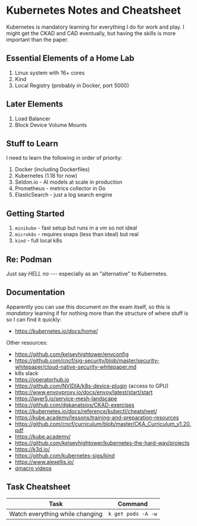 # Kubernetes Notes and Cheatsheet

Kubernetes is mandatory learning for everything I do for work and play.
I might get the CKAD and CAD eventually, but having the skills is more
important than the paper.

## Essential Elements of a Home Lab

1. Linux system with 16+ cores
1. Kind
1. Local Registry (probably in Docker, port 5000)

## Later Elements

1. Load Balancer
1. Block Device Volume Mounts

## Stuff to Learn

I need to learn the following in order of priority:

1. Docker (including Dockerfiles)
1. Kubernetes (1.18 for now)
1. Seldon.io - AI models at scale in production
1. Prometheus - metrics collector in Go
1. ElasticSearch - just a log search engine

## Getting Started

1. `minikube` - fast setup but runs in a vm so not ideal
1. `microk8s` - requires snaps (less than ideal) but real
1. `kind` - full local k8s

## Re: Podman

Just say *HELL no* --- especially as an "alternative" to Kubernetes.

## Documentation

Apparently you can use this document on the exam itself, so this is
*mandatory* learning if for nothing more than the structure of where
stuff is so I can find it quickly:

* <https://kubernetes.io/docs/home/>

Other resources:

* <https://github.com/kelseyhightower/envconfig>
* <https://github.com/cncf/sig-security/blob/master/security-whitepaper/cloud-native-security-whitepaper.md>
* k8s slack
* <https://operatorhub.io>
* <https://github.com/NVIDIA/k8s-device-plugin> (access to GPU)
* <https://www.envoyproxy.io/docs/envoy/latest/start/start>
* <https://layer5.io/service-mesh-landscape>
* <https://github.com/dgkanatsios/CKAD-exercises>
* <https://kubernetes.io/docs/reference/kubectl/cheatsheet/>
* <https://kube.academy/lessons/training-and-preparation-resources>
* <https://github.com/cncf/curriculum/blob/master/CKA_Curriculum_v1.20.pdf>
* <https://kube.academy/>
* <https://github.com/kelseyhightower/kubernetes-the-hard-way/projects>
* <https://k3d.io/>
* <https://github.com/kubernetes-sigs/kind>
* <https://www.alexellis.io/>
* [qmacro videos](https://www.youtube.com/playlist?list=PLfctWmgNyOIf9rXaZp9RSM2YVxAPGGthe)

## Task Cheatsheet

|Task|Command|
|-|-|
Watch everything while changing|`k get pods -A -w`
